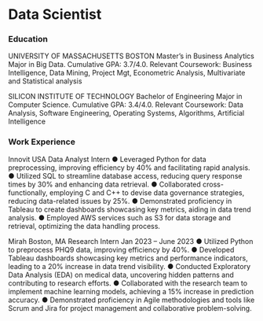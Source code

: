 # Data Scientist

### Education
UNIVERSITY OF MASSACHUSETTS BOSTON
Master’s in Business Analytics
Major in Big Data.
Cumulative GPA: 3.7/4.0.
Relevant Coursework: Business Intelligence, Data Mining, Project Mgt, Econometric Analysis, Multivariate and Statistical analysis

SILICON INSTITUTE OF TECHNOLOGY
Bachelor of Engineering
Major in Computer Science.
Cumulative GPA: 3.4/4.0.
Relevant Coursework: Data Analysis, Software Engineering, Operating Systems, Algorithms, Artificial Intelligence

### Work Experience
Innovit USA
Data Analyst Intern
●  Leveraged Python for data preprocessing, improving efficiency by 40% and facilitating rapid analysis.
●  Utilized SQL to streamline database access, reducing query response times by 30% and enhancing data retrieval.
●  Collaborated cross-functionally, employing C and C++ to devise data governance strategies, reducing data-related issues by 25%. 
●  Demonstrated proficiency in Tableau to create dashboards showcasing key metrics, aiding in data trend analysis.
●  Employed AWS services such as S3 for data storage and retrieval, optimizing the data handling process.

Mirah Boston, MA Research Intern Jan 2023 – June 2023 
● Utilized Python to preprocess PHQ9 data, improving efficiency by 40%.
● Developed Tableau dashboards showcasing key metrics and performance indicators, leading to a 20% increase in data trend visibility.
● Conducted Exploratory Data Analysis (EDA) on medical data, uncovering hidden patterns and contributing to research efforts.
● Collaborated with the research team to implement machine learning models, achieving a 15% increase in prediction accuracy.
● Demonstrated proficiency in Agile methodologies and tools like Scrum and Jira for project management and collaborative problem-solving.
